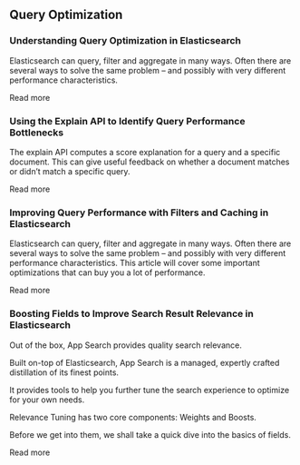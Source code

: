 ## Query Optimization

### Understanding Query Optimization in Elasticsearch

Elasticsearch can query, filter and aggregate in many ways. Often there are several ways to solve the same problem – and possibly with very different performance characteristics. 

Read more

### Using the Explain API to Identify Query Performance Bottlenecks

The explain API computes a score explanation for a query and a specific document. This can give useful feedback on whether a document matches or didn’t match a specific query.

Read more

### Improving Query Performance with Filters and Caching in Elasticsearch

Elasticsearch can query, filter and aggregate in many ways. Often there are several ways to solve the same problem – and possibly with very different performance characteristics. This article will cover some important optimizations that can buy you a lot of performance.

Read more

### Boosting Fields to Improve Search Result Relevance in Elasticsearch

Out of the box, App Search provides quality search relevance.

Built on-top of Elasticsearch, App Search is a managed, expertly crafted distillation of its finest points.

It provides tools to help you further tune the search experience to optimize for your own needs.

Relevance Tuning has two core components: Weights and Boosts.

Before we get into them, we shall take a quick dive into the basics of fields.

Read more